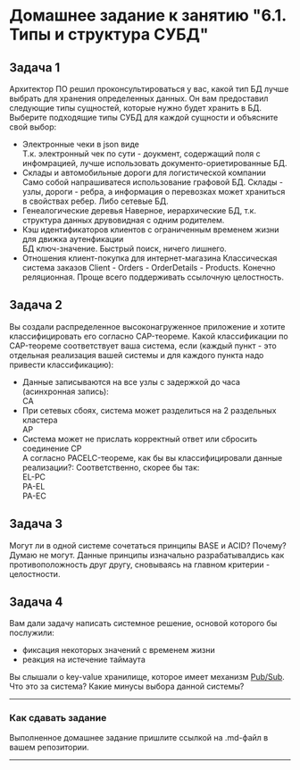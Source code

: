 # Домашнее задание к занятию "6.1. Типы и структура СУБД"
## Задача 1
Архитектор ПО решил проконсультироваться у вас, какой тип БД лучше выбрать для хранения определенных данных. Он вам предоставил следующие типы сущностей, которые нужно будет хранить в БД. Выберите подходящие типы СУБД для каждой сущности и объясните свой выбор:
- Электронные чеки в json виде  
Т.к. электронный чек по сути - доукмент, содержащий поля с инфомрацией, лучше использовать документо-ориетированные БД.  
- Склады и автомобильные дороги для логистической компании  
Само собой напрашиватеся использование графовой БД. Склады - узлы, дороги - ребра, а информация о перевозках может храниться в свойствах ребер. Либо сетевые БД.
- Генеалогические деревья
Наверное, иерархические БД, т.к. структура данных друвовидная с одним родителем.  
- Кэш идентификаторов клиентов с ограниченным временем жизни для движка аутенфикации  
БД ключ-значение. Быстрый поиск, ничего лишнего. 
- Отношения клиент-покупка для интернет-магазина
Классическая система заказов Client - Orders - OrderDetails - Products. Конечно реляционная. Проще всего поддерживать ссылочную целостность.
## Задача 2
Вы создали распределенное высоконагруженное приложение и хотите классифицировать его согласно CAP-теореме. Какой классификации по CAP-теореме соответствует ваша система, если 
(каждый пункт - это отдельная реализация вашей системы и для каждого пункта надо привести классификацию):

- Данные записываются на все узлы с задержкой до часа (асинхронная запись):  
CA  
- При сетевых сбоях, система может разделиться на 2 раздельных кластера  
AP  
- Система может не прислать корректный ответ или сбросить соединение
CP  
А согласно PACELC-теореме, как бы вы классифицировали данные реализации?:
Соответственно, скорее бы так:  
EL-PC  
PA-EL  
PA-EC  

## Задача 3

Могут ли в одной системе сочетаться принципы BASE и ACID? Почему?
Думаю не могут. Данные принципы изначально разрабатывалдись как противоположность друг другу, сновываясь на главном критерии - целостности.

## Задача 4

Вам дали задачу написать системное решение, основой которого бы послужили:

- фиксация некоторых значений с временем жизни
- реакция на истечение таймаута

Вы слышали о key-value хранилище, которое имеет механизм [Pub/Sub](https://habr.com/ru/post/278237/). 
Что это за система? Какие минусы выбора данной системы?

---

### Как cдавать задание

Выполненное домашнее задание пришлите ссылкой на .md-файл в вашем репозитории.

---
